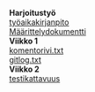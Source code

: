 **Harjoitustyö**  
[työaikakirjanpito](https://github.com/alemati/otm-harjoitustyo/blob/master/ty%C3%B6aikakirjanpito.md)    
[Määrittelydokumentti](https://github.com/alemati/otm-harjoitustyo/blob/master/dokumentointi/maarittelydokumentti.md)  
**Viikko 1**   
[komentorivi.txt](https://github.com/alemati/otm-harjoitustyo/blob/master/laskarit/viikko1/komentorivi.txt)  
[gitlog.txt](https://github.com/alemati/otm-harjoitustyo/blob/master/laskarit/viikko1/gitlog.txt)  
**Viikko 2**  
[testikattavuus](https://github.com/alemati/otm-harjoitustyo/blob/master/laskarit/viikko2/Unicafe/testikattavuus.png)  

